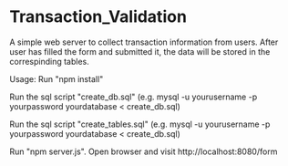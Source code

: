 # Transaction_Validation
A simple web server to collect transaction information from users. After user has filled the form and submitted it, the data will be stored in the correspinding tables.

Usage:
Run "npm install"

Run the sql script "create_db.sql" (e.g. mysql -u yourusername -p yourpassword yourdatabase < create_db.sql)

Run the sql script "create_tables.sql" (e.g. mysql -u yourusername -p yourpassword yourdatabase < create_db.sql)

Run "npm server.js". Open browser and visit http://localhost:8080/form
